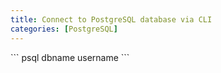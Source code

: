 ```yaml
---
title: Connect to PostgreSQL database via CLI
categories: [PostgreSQL]
---
```


<div markdown="1" class="ans">
```
psql dbname username
```
</div>

